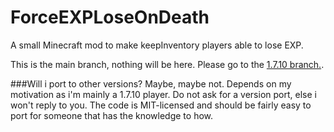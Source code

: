 # ForceEXPLoseOnDeath
A small Minecraft mod to make keepInventory players able to lose EXP.

This is the main branch, nothing will be here.
Please go to the [1.7.10 branch.](https://github.com/HRudyPlayZ/ForceEXPLoseOnDeath/tree/1.7.10).

###Will i port to other versions?
Maybe, maybe not. Depends on my motivation as i'm mainly a 1.7.10 player.
Do not ask for a version port, else i won't reply to you. The code is MIT-licensed and should be fairly easy to port
for someone that has the knowledge to how.
